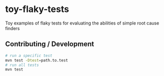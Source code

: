 # toy-flaky-tests

Toy examples of flaky tests for evaluating the abilities of simple root cause finders

## Contributing / Development

```bash
# run a specific test
mvn test -Dtest=path.to.test
# run all tests
mvn test
```
